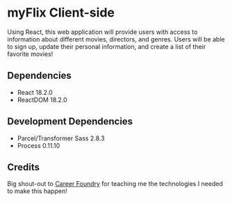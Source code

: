 # myFlix Client-side

Using React, this web application will provide users with access to information about different
movies, directors, and genres. Users will be able to sign up, update their personal information,
and create a list of their favorite movies!

## Dependencies

- React 18.2.0
- ReactDOM 18.2.0

## Development Dependencies

- Parcel/Transformer Sass 2.8.3
- Process 0.11.10

## Credits

Big shout-out to [Career Foundry](https://careerfoundry.com/) for teaching me the technologies I needed to make this happen!
